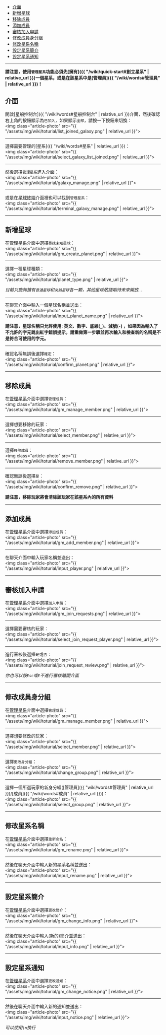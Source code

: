 

<div class="article-content">
<ul>
    <li><a href="#介面">介面</a></li>
    <li><a href="#新增星球">新增星球</a></li>
	<li><a href="#移除成員">移除成員</a></li>
    <li><a href="#添加成員">添加成員</a></li>
	<li><a href="#審核加入申請">審核加入申請</a></li>
	<li><a href="#修改成員身分組">修改成員身分組</a></li>
	<li><a href="#修改星系名稱">修改星系名稱</a></li>
	<li><a href="#設定星系簡介">設定星系簡介</a></li>
	<li><a href="#設定星系通知">設定星系通知</a></li>
</ul>
</div>

---

__請注意，使用`管理星系`功能必須先[擁有]({{ "/wiki/quick-start#創立星系" | relative_url }})一個星系，或是在該星系中是[管理員]({{ "/wiki/words#管理員" | relative_url }})！__


## 介面

開啟[星船控制台]({{ "/wiki/words#星船控制台" | relative_url }})介面，然後確認右上角的按鈕顯示為`已加入`，如果顯示`全部`，請按一下按鈕來切換：  
<img class="article-photo" src="{{ "/assets/img/wiki/toturial/list_joined_galaxy.png" | relative_url }}">

<hr class="sub">

選擇需要管理的[星系]({{ "/wiki/words#星系" | relative_url }})：  
<img class="article-photo" src="{{ "/assets/img/wiki/toturial/select_galaxy_list_joined.png" | relative_url }}">

<hr class="sub">

然後選擇`管理星系`進入介面：  
<img class="article-photo" src="{{ "/assets/img/wiki/toturial/galaxy_manage.png" | relative_url }}">

<hr class="sub">

或是在[星球終端]()介面裡也可以找到`管理星系`：  
<img class="article-photo" src="{{ "/assets/img/wiki/toturial/terminal_galaxy_manage.png" | relative_url }}">

---

## 新增星球

在[管理星系](#介面)介面中選擇`尋找未知星球`：  
<img class="article-photo" src="{{ "/assets/img/wiki/toturial/gm_create_planet.png" | relative_url }}">

<hr class="sub">

選擇一種星球種類：  
<img class="article-photo" src="{{ "/assets/img/wiki/toturial/planet_type.png" | relative_url }}">

*目前只能夠擁有`普通星球`和`炎熱星球`各一顆，其他星球敬請期待未來開放...*

<hr class="sub">

在聊天介面中輸入一個星球名稱並送出：  
<img class="article-photo" src="{{ "/assets/img/wiki/toturial/input_planet_name.png" | relative_url }}">

__請注意，星球名稱只允許使用: 英文、數字、底線(`_`)、減號(`-`) ，如果因為輸入了不允許的字元跳出紅字錯誤提示，請重做第一步驟並再次輸入和檢查新的名稱是不是符合可使用的字元。__

<hr class="sub">

確認名稱無誤後選擇`確定`：  
<img class="article-photo" src="{{ "/assets/img/wiki/toturial/confirm_planet.png" | relative_url }}">

---

## 移除成員

在[管理星系](#介面)介面中選擇`管理成員`：  
<img class="article-photo" src="{{ "/assets/img/wiki/toturial/gm_manage_member.png" | relative_url }}">

<hr class="sub">

選擇想要移除的玩家：  
<img class="article-photo" src="{{ "/assets/img/wiki/toturial/select_member.png" | relative_url }}">

<hr class="sub">

選擇`移除成員`：  
<img class="article-photo" src="{{ "/assets/img/wiki/toturial/remove_member.png" | relative_url }}">

<hr class="sub">

確認無誤後選擇`是`：  
<img class="article-photo" src="{{ "/assets/img/wiki/toturial/confirm_remove.png" | relative_url }}">

__請注意，移除玩家將會清除該玩家在該星系內的所有資料__

---

## 添加成員

在[管理星系](#介面)介面中選擇`添加成員`：  
<img class="article-photo" src="{{ "/assets/img/wiki/toturial/gm_add_member.png" | relative_url }}">

<hr class="sub">

在聊天介面中輸入玩家名稱並送出：  
<img class="article-photo" src="{{ "/assets/img/wiki/toturial/input_player.png" | relative_url }}">

---

## 審核加入申請

在[管理星系](#介面)介面中選擇`加入申請`：  
<img class="article-photo" src="{{ "/assets/img/wiki/toturial/gm_join_requests.png" | relative_url }}">

<hr class="sub">

選擇需要審核的玩家：  
<img class="article-photo" src="{{ "/assets/img/wiki/toturial/select_join_request_player.png" | relative_url }}">

<hr class="sub">

進行審核後選擇`是`或`否`：  
<img class="article-photo" src="{{ "/assets/img/wiki/toturial/join_request_review.png" | relative_url }}">

*你也可以按`Esc`或`E`不進行審核離開介面*

---

## 修改成員身分組

在[管理星系](#介面)介面中選擇`管理成員`：  
<img class="article-photo" src="{{ "/assets/img/wiki/toturial/gm_manage_member.png" | relative_url }}">

<hr class="sub">

選擇想要修改的玩家：  
<img class="article-photo" src="{{ "/assets/img/wiki/toturial/select_member.png" | relative_url }}">

<hr class="sub">

選擇`更改身分組`：  
<img class="article-photo" src="{{ "/assets/img/wiki/toturial/change_group.png" | relative_url }}">

<hr class="sub">

選擇一個所選玩家的新身分組([管理員]({{ "wiki/words#管理員" | relative_url }})/[成員]({{ "/wiki/words#成員" | relative_url }}))：  
<img class="article-photo" src="{{ "/assets/img/wiki/toturial/select_group.png" | relative_url }}">

---

## 修改星系名稱

在[管理星系](#介面)介面中選擇`重新命名`：  
<img class="article-photo" src="{{ "/assets/img/wiki/toturial/gm_rename.png" | relative_url }}">

<hr class="sub">

然後在聊天介面中輸入新的星系名稱並送出：  
<img class="article-photo" src="{{ "/assets/img/wiki/toturial/input_rename.png" | relative_url }}">

---

## 設定星系簡介

在[管理星系](#介面)介面中選擇`更改簡介`：  
<img class="article-photo" src="{{ "/assets/img/wiki/toturial/gm_change_info.png" | relative_url }}">

<hr class="sub">

然後在聊天介面中輸入(新的)簡介並送出：  
<img class="article-photo" src="{{ "/assets/img/wiki/toturial/input_info.png" | relative_url }}">

---

## 設定星系通知

在[管理星系](#介面)介面中選擇`更改通知`：  
<img class="article-photo" src="{{ "/assets/img/wiki/toturial/gm_change_notice.png" | relative_url }}">

<hr class="sub">

然後在聊天介面中輸入新的通知並送出：  
<img class="article-photo" src="{{ "/assets/img/wiki/toturial/input_notice.png" | relative_url }}">

*可以使用`\n`換行*
